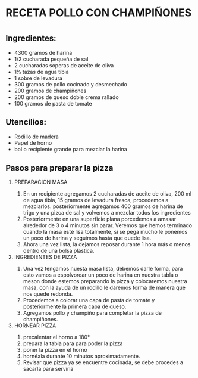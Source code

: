 <h1>RECETA POLLO CON CHAMPIÑONES<h1>

<h2>Ingredientes:</h2>

<ul>
  <li>4300 gramos de harina </li>
  <li> 1/2 cucharada pequeña de sal </li>
  <li> 2 cucharadas soperas de aceite de oliva</li>
  <li>1½ tazas de agua tibia </li>
  <li> 1 sobre de levadura </li>
  <li>300 gramos de pollo cocinado y desmechado</li>
  <li> 200 gramos de champiñones</li>
  <li>200 gramos de queso doble crema rallado</li>
  <li>100 gramos de pasta de tomate</li>
</ul>

<h2>Utencilios:</h2>
<ul>    
    <li>Rodillo de madera</li>
    <li>Papel de horno </li>
    <li>bol o recipiente grande para mezclar la harina</li>
</ul>

<h2>Pasos para preparar la pizza</h2>

<ol>
    <li>PREPARACIÓN MASA</li>    
        <ol>    
            <li>En un recipiente agregamos 2 cucharadas de aceite de oliva, 200 ml de agua tibia, 15 gramos de levadura fresca, procedemos a mezclarlos. posteriormente agregamos 400 gramos de harina de trigo y una pizca de sal y volvemos a mezclar todos los ingredientes</li>
            <li>Posteriormente en una superficie plana porcedemos a amasar alrededor de 3 o 4 minutos sin parar. Veremos que hemos terminado cuando la masa esté lisa totalmente, si se pega mucho le ponemos un poco de harina y seguimos hasta que quede lisa.</li>
            <li>Ahora una vez lista, la dejamos reposar durante 1 hora más o menos dentro de una bolsa plastica. </li>
        </ol>
    <li>INGREDIENTES DE PIZZA</li>
        <ol>
        <li>Una vez tengamos nuesta masa lista, debemos darle forma, para esto vamos a espolvorear un poco de harina en nuestra tabla o meson donde estemos preparando la pizza y colocaremos nuestra masa, con la ayuda de un rodillo le daremos forma de manera que nos quede redonda.</li>
        <li>Procedemos a colorar una capa de pasta de tomate y posteriormente la primera capa de queso.</li>
        <li>Agregamos pollo y champiño para completar la pizza de champiñones.</li>
        </ol>
     <li>HORNEAR PIZZA</li>
        <ol>
        <li>precalentar el horno a 180°</li>
        <li>prepara la tabla para para poder la pizza</li>
        <li>poner la pizza en el horno</li>
        <li>hornéala durante 10 minutos aproximadamente.</li>
        <li>Revisar que pizza ya se encuentre cocinada, se debe procedes a sacarla para servirla</li>
        </ol>
<ol>









